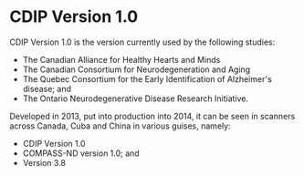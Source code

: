 # CDIP Version 1.0 

CDIP Version 1.0 is the version currently used by the following studies:

- The Canadian Alliance for Healthy Hearts and Minds
- The Canadian Consortium for Neurodegeneration and Aging
- The Quebec Consortium for the Early Identification of Alzheimer's disease; and
- The Ontario Neurodegenerative Disease Research Initiative.

Developed in 2013, put into production into 2014, it can be seen in scanners across Canada, Cuba and China in various guises, namely:
  - CDIP Version 1.0
  - COMPASS-ND version 1.0; and
  - Version 3.8

